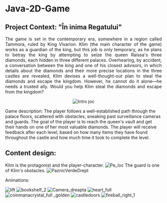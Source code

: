 # Java-2D-Game
## Project Context: "În inima Regatului" 
<p style="text-align: justify;">
The game is set in the contemporary era, somewhere in a region called Tammora, ruled by King Visarion. Klim (the main character of the game) works as a guardian of the king, but this job is only temporary, as he plans to betray the king by attempting to seize the queen Raissa's three diamonds, each hidden in three different palaces. Overhearing, by accident, a conversation between the king and one of his closest advisors, in which details about the diamonds and their more precise locations in the three castles are revealed, Klim devises a well-thought-out plan to steal the diamonds and escape the kingdom. However, he cannot do it alone—he needs a trusted ally. Would you help Klim steal the diamonds and escape from the kingdom?
</p>
<p align="center">
  <img src="https://github.com/user-attachments/assets/ec1a29ef-e548-4b7f-9096-d268c89518ca" alt="Intro joc" />
</p>
Game description: The player follows a well-established path through the palace floors, scattered with obstacles, sneaking past surveillance cameras and guards. The goal of the player is to reach the queen's vault and get their hands on one of her most valuable diamonds. The player will receive feedback after each level, based on how many items they have found throughout the castle and how much time it took to complete the level.

## Content design: 
Klim is the protagonist and the player-character. 
![Pe_loc](https://github.com/user-attachments/assets/ffca67bb-9d2c-44ad-b228-8c6de3e99fb5)
The guard is one of Klim's obstacles. 
![PaznicVerdeDrept](https://github.com/user-attachments/assets/66f9002e-b730-45e7-a827-70cd45984f83)

Animations:


![lift](https://github.com/user-attachments/assets/f690572c-6df1-4c32-b25c-b2b5bc4290b1)
![bookshelf_2](https://github.com/user-attachments/assets/7a584e53-6239-40a5-9dbc-090434e967aa)
![Camera_dreapta](https://github.com/user-attachments/assets/3e3d9a9a-0051-4203-a528-f68dd7afd061)
![heart_full](https://github.com/user-attachments/assets/bf161b4a-8add-4568-aa70-034c48b8d657)
![coin![manacrystal_full](https://github.com/user-attachments/assets/854e2d21-16e3-4745-add8-7165b5b60292)
_golden](https://github.com/user-attachments/assets/31da30e2-a795-4d02-bdfa-c454d97f1027)
![castledoors](https://github.com/user-attachments/assets/c692530c-1c8e-432c-9763-e5d1e16f0024)
![fireball_right_1](https://github.com/user-attachments/assets/59e77395-982c-410c-8863-787c64984631)
